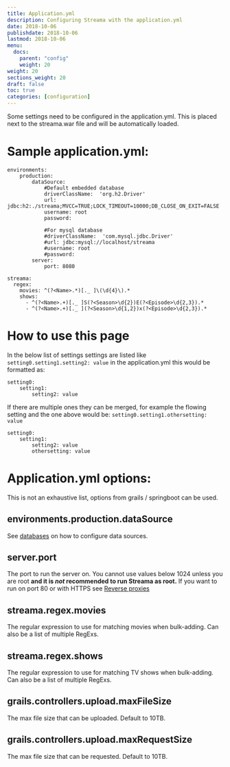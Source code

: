 ```yaml
---
title: Application.yml
description: Configuring Streama with the application.yml
date: 2018-10-06
publishdate: 2018-10-06
lastmod: 2018-10-06
menu:
  docs:
    parent: "config"
    weight: 20
weight: 20
sections_weight: 20
draft: false
toc: true
categories: [configuration]
---
```


Some settings need to be configured in the application.yml. This is placed next to the streama.war file and will be automatically loaded.


# Sample application.yml:

```
environments:
    production:
        dataSource:
            #Default embedded database
            driverClassName:  'org.h2.Driver'
            url: jdbc:h2:./streama;MVCC=TRUE;LOCK_TIMEOUT=10000;DB_CLOSE_ON_EXIT=FALSE
            username: root
            password:
            
            #For mysql database
            #driverClassName:  'com.mysql.jdbc.Driver'
            #url: jdbc:mysql://localhost/streama
            #username: root
            #password:
        server:
            port: 8080

streama:
  regex:
    movies: ^(?<Name>.*)[._ ]\(\d{4}\).*
    shows:
      - ^(?<Name>.+)[._ ]S(?<Season>\d{2})E(?<Episode>\d{2,3}).*
      - ^(?<Name>.+)[._ ](?<Season>\d{1,2})x(?<Episode>\d{2,3}).*
```

# How to use this page

In the below list of settings settings are listed like `setting0.setting1.setting2: value` in the application.yml this would be formatted as:

```
setting0:
    setting1:
        setting2: value
```

If there are multiple ones they can be merged, for example the flowing setting and the one above would be: `setting0.setting1.othersetting: value`

```
setting0:
    setting1:
        setting2: value
        othersetting: value
```


# Application.yml options:
This is not an exhaustive list, options from grails / springboot can be used.


## environments.production.dataSource
See [databases](/config/databases) on how to configure data sources.

## server.port
The port to run the server on. You cannot use values below 1024 unless you are root **and it is *not* recommended to run Streama as root.**
If you want to run on port 80 or with HTTPS see [Reverse proxies](/config/proxy)

## streama.regex.movies
The regular expression to use for matching movies when bulk-adding. Can also be a list of multiple RegExs.

## streama.regex.shows
The regular expression to use for matching TV shows when bulk-adding. Can also be a list of multiple RegExs.

## grails.controllers.upload.maxFileSize
The max file size that can be uploaded. Default to 10TB.

## grails.controllers.upload.maxRequestSize
The max file size that can be requested. Default to 10TB.